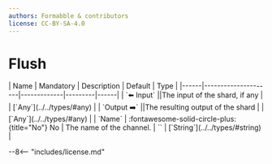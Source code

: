 ```yaml
---
authors: Formabble & contributors
license: CC-BY-SA-4.0
---
```



# Flush

<div class="sh-parameters" markdown="1">
| Name | Mandatory | Description | Default | Type |
|------|---------------------|-------------|---------|------|
| `⬅️ Input` ||The input of the shard, if any | | [`Any`](../../types/#any) |
| `Output ➡️` ||The resulting output of the shard | | [`Any`](../../types/#any) |
| `Name` | :fontawesome-solid-circle-plus:{title="No"} No  | The name of the channel. | `` | [`String`](../../types/#string) |

</div>



--8<-- "includes/license.md"

